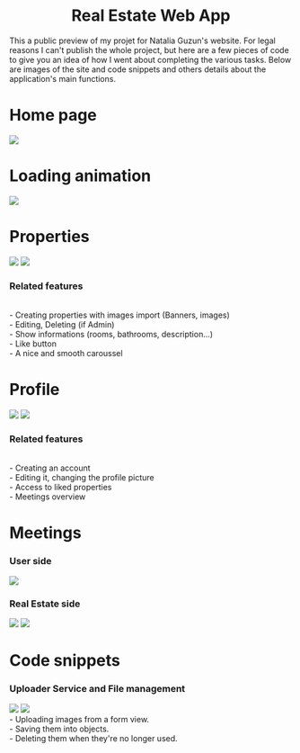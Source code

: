 <div align='center'><h1>Real Estate Web App</h1>
</div>

This a public preview of my projet for Natalia Guzun's website.
For legal reasons I can't publish the whole project, but here are a few pieces of code to give you an idea of how I went about completing the various tasks.
Below are images of the site and code snippets and others details about the application's main functions.

<div align='left'><h1>Home page</h1>
</div>
<img src="https://github.com/CN-Works/Real-Estate-Website/assets/92865037/c20dacf2-e2bb-4a38-a35a-2789e4445f4e"/>

<div align='left'><h1>Loading animation</h1>
</div>
<img src="https://github.com/CN-Works/Real-Estate-WebApp/assets/92865037/97d5ccb5-fd2a-4374-9177-c434790586c9"/>

<div align='left'><h1>Properties</h1>
</div>

<img src="https://github.com/CN-Works/Real-Estate-Website/assets/92865037/c7e2c5da-c379-46bf-9675-e1d2b1050fb3"/>

<img src="https://github.com/CN-Works/Real-Estate-Website/assets/92865037/c8dd10e8-ea06-476d-8ec3-80b7d08b4293"/>


<h3>Related features</h3>
<br/>
- Creating properties with images import (Banners, images)
<br/>
- Editing, Deleting (if Admin)
<br/>
- Show informations (rooms, bathrooms, description...)
<br/>
- Like button
<br/>
- A nice and smooth caroussel

<div align='left'><h1>Profile</h1>
</div>

<img src="https://github.com/CN-Works/Real-Estate-Website/assets/92865037/43a8c70a-a49e-4d96-b267-229fa05b80fe"/>

<img src="https://github.com/CN-Works/Real-Estate-Website/assets/92865037/52b5e0d8-5dab-42ff-9f87-65f1392468d4"/>


<h3>Related features</h3>
<br/>
- Creating an account
<br/>
- Editing it, changing the profile picture
<br/>
- Access to liked properties
<br/>
- Meetings overview

<div align='left'><h1>Meetings</h1>
</div>

<h3>User side</h3>
<img src="https://github.com/CN-Works/Real-Estate-Website/assets/92865037/5c0ecba3-c26f-4705-bc0c-484bb620220d"/>
<h3>Real Estate side</h3>
<img src="https://github.com/CN-Works/Real-Estate-Website/assets/92865037/301b98bd-997c-4a87-8682-ed11375b032f"/>
<img src="https://github.com/CN-Works/Real-Estate-Website/assets/92865037/37cf683f-87b6-48d9-8070-8e9aae7088df"/>

<div align='left'><h1>Code snippets</h1>

<h3>Uploader Service and File management</h3>
<img src="https://github.com/CN-Works/Real-Estate-WebApp/assets/92865037/0145022d-507b-48fc-846d-efca13f8969f"/>
<img src="https://github.com/CN-Works/Real-Estate-WebApp/assets/92865037/00490b93-902d-4239-af20-ee5f280b517d"/>

<br/>
- Uploading images from a form view.
<br/>
- Saving them into objects.
<br/>
- Deleting them when they're no longer used.
<br/>

